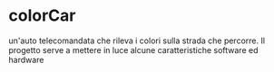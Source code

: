 # colorCar
un'auto telecomandata che rileva i colori sulla strada che percorre. Il progetto serve a mettere in luce alcune caratteristiche software ed hardware
